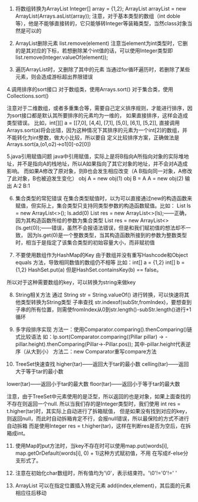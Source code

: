 1. 将数组转换为ArrayList
    Integer[] array = {1,2};
    ArrayList<Integer> arrayList = new ArrayList<Integer>(Arrays.asList(array));
    注意，对于基本类型的数组（int doble等），他是不能够直接转的，它只能够转Integer等装箱类型，当然class对象当然是可以的

2. ArrayList删除元素
    list.remove(element)
    注意当element为int类型时，它删的是其对应的下标，若想删除某个int值的话，可以使用Integer类型即
    list.remove(Integer.valueOf(element));

3. 遍历ArrayList时，又删除了其中的元素
    当通过for循环遍历时，若删除了某些元素，则会造成游标超出界限错误

4.调用排序的sort接口
对于数组类，使用Arrays.sort()
对于集合类，使用Collections.sort()

注意对于二维数组，或者多重集合等，需要自己定义排序规则，才能进行排序，因为sort接口都是默认其所要排序的元素均为一维的，
如果直接排序，这样会造成类型错误。
比如，int[][] a = [[7,0], [4,4], [7,1], [5,0], [6,1], [5,2]],
直接调用Arrays.sort(a)将会出错，因为这种情况下其排序的元素为一个int[2]的数组，并不能转化为int整数，做大小比较，所以要自
定义比较排序方案，正确做法是Arrays.sort(a,(o1,o2)->o1[0]-o2[0])

5.java引用赋值问题
    java中引用赋值，实际上是将B指向A所指向对象的实际堆地址，并不是指向A的栈地址，所以A如果指向了其它对象的地址，并不会对A造成影响。
    而如果A修改了原对象，则B也会发生相应改变（A B指向同一对象，A修改了此对象，B也被迫发生变化）
    obj A = new obj(1)
    obj B = A
    A = new obj(2)
    输出
    A:2
    B:1

6. 集合类型的常犯错误
    在集合类型赋值时，以为可以直接通过new的构造函数来赋值，但实际上，集合类型只支持同类型参数的构造函数赋值。比如：
    List<Integer> ls = new ArrayList<>();
    ls.add(0)
    List<Integer> res = new ArrayList<>(ls);——正确，因为其构造函数所给的参数为集合类型
    List<Integer> res = new ArrayList<>(ls.get(0));——错误，虽然不会报语法错误，但是和我们赋初值的想法却不一致，
    因为ls.get(0)是一个整数类型，当其构造函数所接到的参数为整数类型时，相当于是指定了该集合类型的初始容量大小，而非赋初值


7. 不要使用数组作为HashMap的Key
由于数组并没有重写Hashcode和Object equals 方法，导致相同数值的数组仍不相等
比如：int[] a = {1,2}  int[] b = {1,2}     HashSet.put(a)
但是HashSet.containsKey(b) == false。

所以对于这种需要数组的key，可以转换为string来做key

8. String相关方法
通过 String str = String.valueOf() 进行转换，可以快速将其他类型转换为String类型
子串查找 str.indexof(subStr,fromIndex)，要想查到子串的所有位置，则需使fromIndex从0到str.length()-subStr.length()进行+1循环


9. 多字段排序实现
方法一：使用Comparator.comparing().thenComparing()链式比较语法
如：lp.sort(Comparator.comparing((Pillar pillar) -> -pillar.height).thenComparing(Pillar->-Pillar.pos));
其中-pillar.height代表逆序（从大到小）
方法二：new Comparator重写compare方法

10. TreeSet快速查找
higher(tar)——返回大于tar的最小数
celling(tar)——返回大于等于tar的最小数

lower(tar)——返回小于tar的最大数
floor(tar)——返回小于等于tar的最大数

注意，由于TreeSet中元素使用的是泛型，所以返回的也是对象，如果上面查找的不存在则返回一个null.
所以当我们存的是Integer类型时，我们使用 int res = t.higher(tar)时，其实际上自动进行了拆箱赋值，
但是如果没有找到对应的key，则返回null，而此时自动拆箱肯定不行，会报null错误，所以最保险的方式不进行自动拆箱
而是使用Integer res = t.higher(tar)，这样在判断res是否为空后，在拆箱成int。

11. 使用Map的put方法时，当key不存在时可以使用map.put(words[i], map.getOrDefault(words[i], 0) + 1)这种方式赋初值，不用
在写成if-else分支形式了。

12. 注意在初始化char数组时，所有值均为'\0'，表示结束符。'\0'!='0'!=' '

13. ArrayList 可以在指定位置插入特定元素 add(index,element)，其后面的元素相应往后移动

